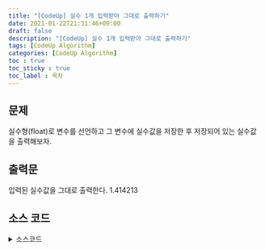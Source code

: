 ```yaml
---
title: "[CodeUp] 실수 1개 입력받아 그대로 출력하기"
date: 2021-01-22T21:31:46+09:00
draft: false
description: "[CodeUp] 실수 1개 입력받아 그대로 출력하기"
tags: [CodeUp Algorithm]
categories: [CodeUp Algorithm]
toc : true
toc_sticky : true
toc_label : 목차
---
```

## 문제
실수형(float)로 변수를 선언하고 그 변수에 실수값을 저장한 후
저장되어 있는 실수값을 출력해보자.

## 출력문
입력된 실수값을 그대로 출력한다.
1.414213


## 소스 코드

<details>
<summary>소스코드</summary>
<div markdown="1">

```java
import java.util.Scanner;

public class Main {

	public static void main(String[] args) {
		Scanner scanner = new Scanner(System.in);
		Float number = scanner.nextFloat();
		
		String s3 = String.format("%.6f", number);

		System.out.println(s3);
		scanner.close();
	}
}

```
</div>
</details>